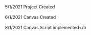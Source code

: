 <br>5/1/2021 Project Created</br>
<br>6/1/2021 Canvas Created</br>
<br>8/1/2021 Canvas Script implemented</b
